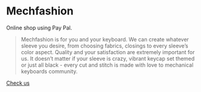 # Mechfashion

Online shop using Pay Pal.

>Mechfashion is for you and your keyboard. We can create whatever sleeve you desire, from choosing fabrics, closings to every sleeve’s color aspect. Quality and your satisfaction are extremely important for us. It doesn’t matter if your sleeve is crazy, vibrant keycap set themed or just all black - every cut and stitch is made with love to mechanical keyboards community.

<a href="http://mechfashion.com">Check us</a>